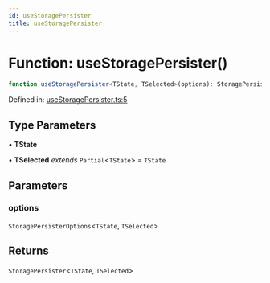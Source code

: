 ```yaml
---
id: useStoragePersister
title: useStoragePersister
---
```


<!-- DO NOT EDIT: this page is autogenerated from the type comments -->

# Function: useStoragePersister()

```ts
function useStoragePersister<TState, TSelected>(options): StoragePersister<TState, TSelected>
```

Defined in: [useStoragePersister.ts:5](https://github.com/TanStack/persister/blob/main/packages/react-persister/src/storage-persister/useStoragePersister.ts#L5)

## Type Parameters

• **TState**

• **TSelected** *extends* `Partial`\<`TState`\> = `TState`

## Parameters

### options

`StoragePersisterOptions`\<`TState`, `TSelected`\>

## Returns

`StoragePersister`\<`TState`, `TSelected`\>
